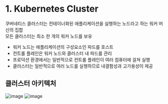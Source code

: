 # 1. Kubernetes Cluster
쿠버네티스 클러스터는 컨테이너화된 애플리케이션을 실행하는 노드라고 하는 워커 머신의 집합  
모든 클러스터는 최소 한 개의 워커 노드를 보유   
- 워커 노드는 애플리케이션의 구성요소인 파드를 호스트
- 컨트롤 플레인은 워커 노드와 클러스터 내 파드를 관리
- 프로덕션 환경에서는 일반적으로 컨트롤 플레인이 여러 컴퓨터에 걸쳐 실행
- 클러스터는 일반적으로 여러 노드를 실행하므로 내결함성과 고가용성이 제공

   
## 클러스터 아키텍처
![image](https://github.com/JunPyo0117/CI-CD/assets/71053769/ebe3d9f7-7fff-4695-b952-533cfee44d38)
![image](https://github.com/JunPyo0117/CI-CD/assets/71053769/9ce0d29e-5c5f-4e3e-a784-012286151398)

  
